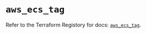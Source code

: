 # `aws_ecs_tag`

Refer to the Terraform Registory for docs: [`aws_ecs_tag`](https://registry.terraform.io/providers/hashicorp/aws/3.76.1/docs/resources/ecs_tag).
